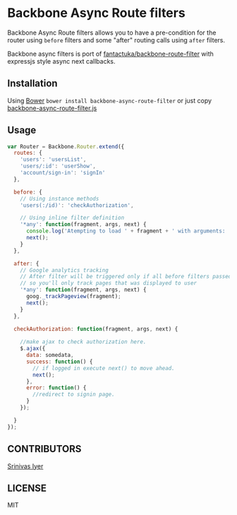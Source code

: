 Backbone Async Route filters
==================

Backbone Async Route filters allows you to have a pre-condition for the router using `before` filters and some
"after" routing calls using `after` filters. 

Backbone async filters is port of [fantactuka/backbone-route-filter](https://github.com/fantactuka/backbone-route-filter) with expressjs style async next callbacks.

## Installation
Using [Bower](http://twitter.github.com/bower/) `bower install backbone-async-route-filter` or just copy [backbone-async-route-filter.js](https://raw.github.com/chirag04/backbone-async-route-filter/master/backbone-async-route-filter.js)

## Usage

```js
var Router = Backbone.Router.extend({
  routes: {
    'users': 'usersList',
    'users/:id': 'userShow',
    'account/sign-in': 'signIn'
  },

  before: {
    // Using instance methods
    'users(:/id)': 'checkAuthorization',

    // Using inline filter definition
    '*any': function(fragment, args, next) {
      console.log('Atempting to load ' + fragment + ' with arguments: ', args);
      next();
    }
  },

  after: {
    // Google analytics tracking
    // After filter will be triggered only if all before filters passed and action was triggered,
    // so you'll only track pages that was displayed to user
    '*any': function(fragment, args, next) {
      goog._trackPageview(fragment);
      next();
    }
  },

  checkAuthorization: function(fragment, args, next) {
    
    //make ajax to check authorization here.
    $.ajax({
      data: somedata,
      success: function() {
        // if logged in execute next() to move ahead.
        next();
      },
      error: function() {
        //redirect to signin page.
      }
    });

  }
});
```

## CONTRIBUTORS
  [Srinivas Iyer](https://github.com/srinivasiyer)

## LICENSE

MIT
